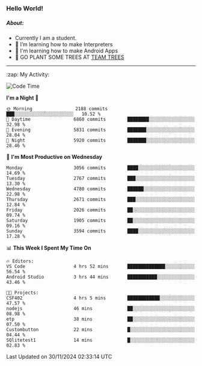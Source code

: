 ### Hello World!

##### About:
- Currently I am a student.
- 🌱 I’m learning how to make Interpreters
- 🌱 I'm learning how to make Android Apps
- 🌱 GO PLANT SOME TREES AT [TEAM TREES](https://teamtrees.org/)

---
  <summary>:zap: My Activity:</summary>
  
<!--START_SECTION:waka-->
![Code Time](http://img.shields.io/badge/Code%20Time-1%2C640%20hrs%2035%20mins-blue)

**I'm a Night 🦉** 

```text
🌞 Morning                2188 commits        ███░░░░░░░░░░░░░░░░░░░░░░   10.52 % 
🌆 Daytime                6860 commits        ████████░░░░░░░░░░░░░░░░░   32.98 % 
🌃 Evening                5831 commits        ███████░░░░░░░░░░░░░░░░░░   28.04 % 
🌙 Night                  5920 commits        ███████░░░░░░░░░░░░░░░░░░   28.46 % 
```
📅 **I'm Most Productive on Wednesday** 

```text
Monday                   3056 commits        ████░░░░░░░░░░░░░░░░░░░░░   14.69 % 
Tuesday                  2767 commits        ███░░░░░░░░░░░░░░░░░░░░░░   13.30 % 
Wednesday                4780 commits        ██████░░░░░░░░░░░░░░░░░░░   22.98 % 
Thursday                 2671 commits        ███░░░░░░░░░░░░░░░░░░░░░░   12.84 % 
Friday                   2026 commits        ██░░░░░░░░░░░░░░░░░░░░░░░   09.74 % 
Saturday                 1905 commits        ██░░░░░░░░░░░░░░░░░░░░░░░   09.16 % 
Sunday                   3594 commits        ████░░░░░░░░░░░░░░░░░░░░░   17.28 % 
```


📊 **This Week I Spent My Time On** 

```text
🔥 Editors: 
VS Code                  4 hrs 52 mins       ██████████████░░░░░░░░░░░   56.54 % 
Android Studio           3 hrs 44 mins       ███████████░░░░░░░░░░░░░░   43.46 % 

🐱‍💻 Projects: 
CSF402                   4 hrs 5 mins        ████████████░░░░░░░░░░░░░   47.57 % 
nodejs                   46 mins             ██░░░░░░░░░░░░░░░░░░░░░░░   08.98 % 
etp                      38 mins             ██░░░░░░░░░░░░░░░░░░░░░░░   07.50 % 
Custombutton             22 mins             █░░░░░░░░░░░░░░░░░░░░░░░░   04.44 % 
SQlitetest1              14 mins             █░░░░░░░░░░░░░░░░░░░░░░░░   02.83 % 
```


 Last Updated on 30/11/2024 02:33:14 UTC
<!--END_SECTION:waka-->
